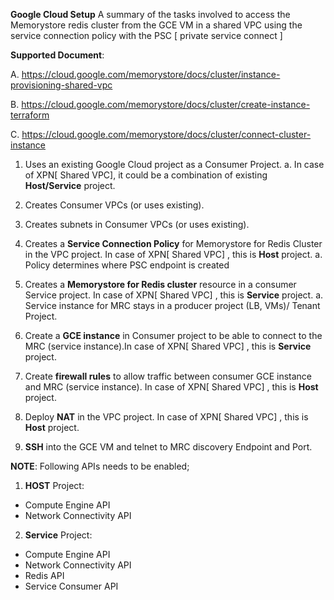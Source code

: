 **Google Cloud Setup** A summary of the tasks involved to access the Memorystore redis cluster from the GCE VM in a shared VPC using the service connection policy with the PSC [ private service connect ]


**Supported Document**: 

A. https://cloud.google.com/memorystore/docs/cluster/instance-provisioning-shared-vpc

B. https://cloud.google.com/memorystore/docs/cluster/create-instance-terraform

C. https://cloud.google.com/memorystore/docs/cluster/connect-cluster-instance


1. Uses an existing Google Cloud project as a Consumer Project.
   a. In case of XPN[ Shared VPC], it could be a combination of existing **Host/Service** project.
   
2. Creates Consumer VPCs (or uses existing).

3. Creates subnets in Consumer VPCs (or uses existing).

4. Creates a **Service Connection Policy** for Memorystore for Redis Cluster in the VPC project. In case of XPN[ Shared VPC] , this is **Host** project.
    a. Policy determines where PSC endpoint is created
   
5. Creates a **Memorystore for Redis cluster** resource in a consumer Service project. In case of XPN[ Shared VPC] , this is **Service** project.
    a. Service instance for MRC stays in a producer project (LB, VMs)/ Tenant Project.
   
6. Create a **GCE instance** in Consumer project to be able to connect to the MRC (service instance).In case of XPN[ Shared VPC] , this is **Service** project.
    
7. Create **firewall rules** to allow traffic between consumer GCE instance and MRC (service instance). In case of XPN[ Shared VPC] , this is **Host** project.
    
8. Deploy **NAT** in the VPC project. In case of XPN[ Shared VPC] , this is **Host** project.

9. **SSH** into the GCE VM and telnet to MRC discovery Endpoint and Port.


**NOTE**: Following APIs needs to be enabled;

1. **HOST** Project:

- Compute Engine API
- Network Connectivity API

2. **Service** Project:

- Compute Engine API
- Network Connectivity API
- Redis API
- Service Consumer API

